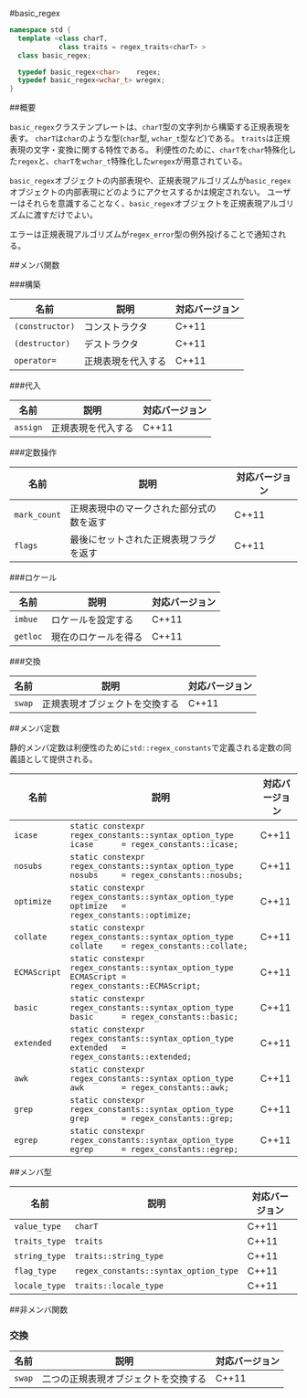 #basic_regex

```cpp
namespace std {
  template <class charT,
            class traits = regex_traits<charT> >
  class basic_regex;

  typedef basic_regex<char>    regex;
  typedef basic_regex<wchar_t> wregex;
}
```

##概要

`basic_regex`クラステンプレートは、`charT`型の文字列から構築する正規表現を表す。
`charT`は`char`のような型(`char`型, `wchar_t`型など)である。
`traits`は正規表現の文字・変換に関する特性である。
利便性のために、`charT`を`char`特殊化した`regex`と、`charT`を`wchar_t`特殊化した`wregex`が用意されている。

`basic_regex`オブジェクトの内部表現や、正規表現アルゴリズムが`basic_regex`オブジェクトの内部表現にどのようにアクセスするかは規定されない。
ユーザーはそれらを意識することなく、`basic_regex`オブジェクトを正規表現アルゴリズムに渡すだけでよい。

エラーは正規表現アルゴリズムが`regex_error`型の例外投げることで通知される。

##メンバ関数

###構築

| 名前 | 説明 | 対応バージョン |
| ---- | ---- | -------------- |
| `(constructor)` | コンストラクタ | C++11 |
| `(destructor)` | デストラクタ | C++11 |
| `operator=` | 正規表現を代入する | C++11 |

###代入

| 名前 | 説明 | 対応バージョン |
| ---- | ---- | -------------- |
| `assign` | 正規表現を代入する | C++11 |

###定数操作

| 名前 | 説明 | 対応バージョン |
| ---- | ---- | -------------- |
| `mark_count` | 正規表現中のマークされた部分式の数を返す | C++11 |
| `flags` | 最後にセットされた正規表現フラグを返す | C++11 |

###ロケール

| 名前 | 説明 | 対応バージョン |
| ---- | ---- | -------------- |
| `imbue` | ロケールを設定する | C++11 |
| `getloc` | 現在のロケールを得る | C++11 |

###交換

| 名前 | 説明 | 対応バージョン |
| ---- | ---- | -------------- |
| `swap` | 正規表現オブジェクトを交換する | C++11 |

##メンバ定数

静的メンバ定数は利便性のために`std::regex_constants`で定義される定数の同義語として提供される。

| 名前 | 説明 | 対応バージョン |
| ---- | ---- | -------------- |
| `icase`      | `static constexpr regex_constants::syntax_option_type icase      = regex_constants::icase;`      | C++11 |
| `nosubs`     | `static constexpr regex_constants::syntax_option_type nosubs     = regex_constants::nosubs;`     | C++11 |
| `optimize`   | `static constexpr regex_constants::syntax_option_type optimize   = regex_constants::optimize;`   | C++11 |
| `collate`    | `static constexpr regex_constants::syntax_option_type collate    = regex_constants::collate;`    | C++11 |
| `ECMAScript` | `static constexpr regex_constants::syntax_option_type ECMAScript = regex_constants::ECMAScript;` | C++11 |
| `basic`      | `static constexpr regex_constants::syntax_option_type basic      = regex_constants::basic;`      | C++11 |
| `extended`   | `static constexpr regex_constants::syntax_option_type extended   = regex_constants::extended;`   | C++11 |
| `awk`        | `static constexpr regex_constants::syntax_option_type awk        = regex_constants::awk;`        | C++11 |
| `grep`       | `static constexpr regex_constants::syntax_option_type grep       = regex_constants::grep;`       | C++11 |
| `egrep`      | `static constexpr regex_constants::syntax_option_type egrep      = regex_constants::egrep;`      | C++11 |

##メンバ型

| 名前 | 説明 | 対応バージョン |
| ---- | ---- | -------------- |
| `value_type`  | `charT` | C++11 |
| `traits_type` | `traits` | C++11 |
| `string_type` | `traits::string_type` | C++11 |
| `flag_type`   | `regex_constants::syntax_option_type` | C++11 |
| `locale_type` | `traits::locale_type` | C++11 |

##非メンバ関数

### 交換

| 名前 | 説明 | 対応バージョン |
| ---- | ---- | -------------- |
| `swap` | 二つの正規表現オブジェクトを交換する | C++11 |
